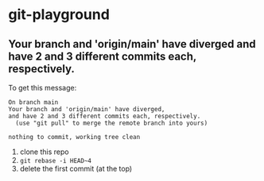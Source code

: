 # git-playground

## Your branch and 'origin/main' have diverged and have 2 and 3 different commits each, respectively.

To get this message:
```
On branch main
Your branch and 'origin/main' have diverged,
and have 2 and 3 different commits each, respectively.
  (use "git pull" to merge the remote branch into yours)

nothing to commit, working tree clean
```

1. clone this repo
2. `git rebase -i HEAD~4`
3. delete the first commit (at the top)
